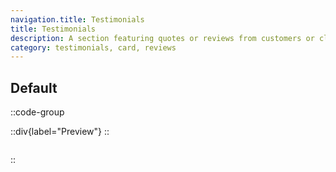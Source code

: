 ```yaml
---
navigation.title: Testimonials
title: Testimonials
description: A section featuring quotes or reviews from customers or clients, used to build trust and showcase positive experiences.
category: testimonials, card, reviews
---
```


## Default

::code-group

::div{label="Preview"}
<Playground url="/landing/testimonials" aspect="4/3"></Playground>
::

```vue [Code]

```

::
